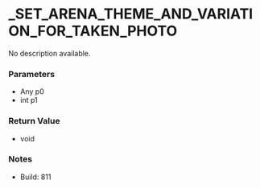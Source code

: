 # _SET_ARENA_THEME_AND_VARIATION_FOR_TAKEN_PHOTO

No description available.

### Parameters
* Any p0
* int p1

### Return Value
* void

### Notes
* Build: 811

